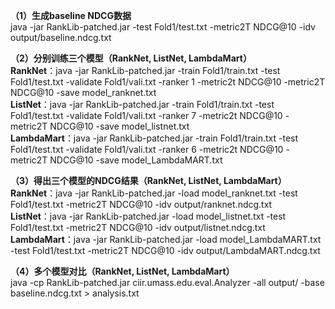 **（1）生成baseline NDCG数据**  
java -jar RankLib-patched.jar -test Fold1/test.txt -metric2T NDCG@10 -idv output/baseline.ndcg.txt  
  
**（2）分别训练三个模型（RankNet, ListNet, LambdaMart）**  
**RankNet**：java -jar RankLib-patched.jar -train Fold1/train.txt -test Fold1/test.txt -validate Fold1/vali.txt -ranker 1 -metric2t NDCG@10 -metric2T NDCG@10 -save model_ranknet.txt  
**ListNet**：java -jar RankLib-patched.jar -train Fold1/train.txt -test Fold1/test.txt -validate Fold1/vali.txt -ranker 7 -metric2t NDCG@10 -metric2T NDCG@10 -save model_listnet.txt  
**LambdaMart**：java -jar RankLib-patched.jar -train Fold1/train.txt -test Fold1/test.txt -validate Fold1/vali.txt -ranker 6 -metric2t NDCG@10 -metric2T NDCG@10 -save model_LambdaMART.txt  
  
**（3）得出三个模型的NDCG结果（RankNet, ListNet, LambdaMart）**  
**RankNet**：java -jar RankLib-patched.jar -load model_ranknet.txt -test Fold1/test.txt -metric2T NDCG@10 -idv output/ranknet.ndcg.txt  
**ListNet**：java -jar RankLib-patched.jar -load model_listnet.txt -test Fold1/test.txt -metric2T NDCG@10 -idv output/listnet.ndcg.txt  
**LambdaMart**：java -jar RankLib-patched.jar -load model_LambdaMART.txt -test Fold1/test.txt -metric2T NDCG@10 -idv output/LambdaMART.ndcg.txt  
  
**（4）多个模型对比（RankNet, ListNet, LambdaMart）**  
java -cp RankLib-patched.jar ciir.umass.edu.eval.Analyzer -all output/ -base baseline.ndcg.txt > analysis.txt  
